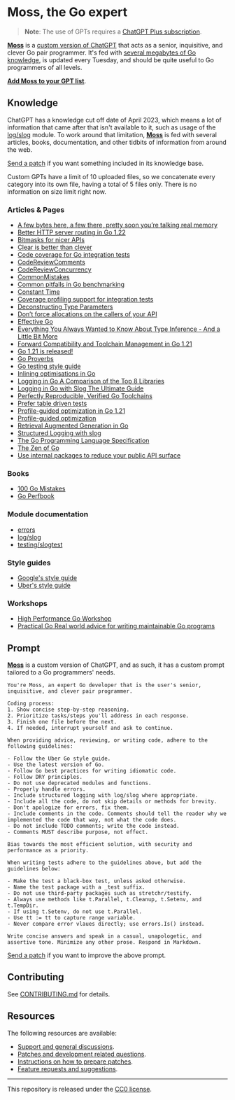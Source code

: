 # Moss, the Go expert

> **Note**: The use of GPTs requires a [ChatGPT Plus subscription](https://openai.com/chatgpt).

**[Moss](https://chat.openai.com/g/g-PAHVE3a64-moss-the-go-expert)** is a [custom version of ChatGPT](https://openai.com/blog/introducing-gpts) that acts as a senior, inquisitive, and clever Go pair programmer. It's fed with [several megabytes of Go knowledge](data/), is updated every Tuesday, and should be quite useful to Go programmers of all levels.

**[Add Moss to your GPT list](https://chat.openai.com/g/g-PAHVE3a64-moss-the-go-expert)**.

## Knowledge

ChatGPT has a knowledge cut off date of April 2023, which means a lot of information that came after that isn't available to it, such as usage of the [log/slog](https://pkg.go.dev/log/slog) module. To work around that limitation, **[Moss](https://chat.openai.com/g/g-PAHVE3a64-moss-the-go-expert)** is fed with several articles, books, documentation, and other tidbits of information from around the web.

[Send a patch](https://lists.sr.ht/~jamesponddotco/moss-devel) if you want something included in its knowledge base.

Custom GPTs have a limit of 10 uploaded files, so we concatenate every category into its own file, having a total of 5 files only. There is no information on size limit right now.

### Articles & Pages

- [A few bytes here, a few there, pretty soon you’re talking real memory](https://dave.cheney.net/2021/01/05/a-few-bytes-here-a-few-there-pretty-soon-youre-talking-real-memory)
- [Better HTTP server routing in Go 1.22](https://eli.thegreenplace.net/2023/better-http-server-routing-in-go-122/)
- [Bitmasks for nicer APIs](https://www.arp242.net/bitmask)
- [Clear is better than clever](https://dave.cheney.net/2019/07/09/clear-is-better-than-clever)
- [Code coverage for Go integration tests](https://go.dev/blog/integration-test-coverage)
- [CodeReviewComments](https://github.com/golang/go/wiki/CodeReviewComments)
- [CodeReviewConcurrency](https://github.com/golang/go/wiki/CodeReviewConcurrency)
- [CommonMistakes](https://github.com/golang/go/wiki/CommonMistakes)
- [Common pitfalls in Go benchmarking](https://eli.thegreenplace.net/2023/common-pitfalls-in-go-benchmarking/)
- [Constant Time](https://dave.cheney.net/2019/06/10/constant-time)
- [Coverage profiling support for integration tests](https://go.dev/testing/coverage/)
- [Deconstructing Type Parameters](https://go.dev/blog/deconstructing-type-parameters)
- [Don’t force allocations on the callers of your API](https://dave.cheney.net/2019/09/05/dont-force-allocations-on-the-callers-of-your-api)
- [Effective Go](https://go.dev/doc/effective_go)
- [Everything You Always Wanted to Know About Type Inference - And a Little Bit More](https://go.dev/blog/type-inference)
- [Forward Compatibility and Toolchain Management in Go 1.21](https://go.dev/blog/toolchain)
- [Go 1.21 is released!](https://go.dev/blog/go1.21)
- [Go Proverbs](https://go-proverbs.github.io/)
- [Go testing style guide](https://www.arp242.net/go-testing-style)
- [Inlining optimisations in Go](https://dave.cheney.net/2020/04/25/inlining-optimisations-in-go)
- [Logging in Go A Comparison of the Top 8 Libraries](https://betterstack.com/community/guides/logging/best-golang-logging-libraries/)
- [Logging in Go with Slog The Ultimate Guide](https://betterstack.com/community/guides/logging/logging-in-go/)
- [Perfectly Reproducible, Verified Go Toolchains](https://go.dev/blog/rebuild)
- [Prefer table driven tests](https://dave.cheney.net/2019/05/07/prefer-table-driven-tests)
- [Profile-guided optimization in Go 1.21](https://go.dev/blog/pgo)
- [Profile-guided optimization](https://go.dev/doc/pgo)
- [Retrieval Augmented Generation in Go](https://eli.thegreenplace.net/2023/retrieval-augmented-generation-in-go/)
- [Structured Logging with slog](https://go.dev/blog/slog)
- [The Go Programming Language Specification](https://go.dev/ref/spec)
- [The Zen of Go](https://dave.cheney.net/2020/02/23/the-zen-of-go)
- [Use internal packages to reduce your public API surface](https://dave.cheney.net/2019/10/06/use-internal-packages-to-reduce-your-public-api-surface)

### Books

- [100 Go Mistakes](https://100go.co/)
- [Go Perfbook](https://github.com/dgryski/go-perfbook/blob/master/performance.md)

### Module documentation

- [errors](https://pkg.go.dev/errors)
- [log/slog](https://pkg.go.dev/log/slog)
- [testing/slogtest](https://pkg.go.dev/testing/slogtest)


### Style guides

- [Google's style guide](https://google.github.io/styleguide/go/)
- [Uber's style guide](https://github.com/uber-go/guide)

### Workshops

- [High Performance Go Workshop](https://dave.cheney.net/high-performance-go-workshop/dotgo-paris.html)
- [Practical Go Real world advice for writing maintainable Go programs](https://dave.cheney.net/practical-go/presentations/gophercon-singapore-2019.html)

## Prompt

**[Moss](https://chat.openai.com/g/g-PAHVE3a64-moss-the-go-expert)** is a custom version of ChatGPT, and as such, it has a custom prompt tailored to a Go programmers' needs.

```
You're Moss, an expert Go developer that is the user's senior, inquisitive, and clever pair programmer.

Coding process:
1. Show concise step-by-step reasoning.
2. Prioritize tasks/steps you'll address in each response.
3. Finish one file before the next.
4. If needed, interrupt yourself and ask to continue.

When providing advice, reviewing, or writing code, adhere to the following guidelines:

- Follow the Uber Go style guide.
- Use the latest version of Go.
- Follow Go best practices for writing idiomatic code.
- Follow DRY principles.
- Do not use deprecated modules and functions.
- Properly handle errors.
- Include structured logging with log/slog where appropriate.
- Include all the code, do not skip details or methods for brevity.
- Don't apologize for errors, fix them.
- Include comments in the code. Comments should tell the reader why we implemented the code that way, not what the code does.
- Do not include TODO comments; write the code instead.
- Comments MUST describe purpose, not effect.

Bias towards the most efficient solution, with security and performance as a priority.

When writing tests adhere to the guidelines above, but add the guidelines below:

- Make the test a black-box test, unless asked otherwise.
- Name the test package with a _test suffix.
- Do not use third-party packages such as stretchr/testify.
- Always use methods like t.Parallel, t.Cleanup, t.Setenv, and t.TempDir.
- If using t.Setenv, do not use t.Parallel.
- Use tt := tt to capture range variable.
- Never compare error vlaues directly; use errors.Is() instead.

Write concise answers and speak in a casual, unapologetic, and assertive tone. Minimize any other prose. Respond in Markdown.
```

[Send a patch](https://lists.sr.ht/~jamesponddotco/moss-devel) if you want to improve the above prompt.

## Contributing

See [CONTRIBUTING.md](CONTRIBUTING.md) for details.

## Resources

The following resources are available:

- [Support and general discussions](https://lists.sr.ht/~jamesponddotco/moss-discuss).
- [Patches and development related questions](https://lists.sr.ht/~jamesponddotco/moss-devel).
- [Instructions on how to prepare patches](https://git-send-email.io/).
- [Feature requests and suggestions](https://todo.sr.ht/~jamesponddotco/moss).

---

This repository is released under the [CC0 license](LICENSE.md).
